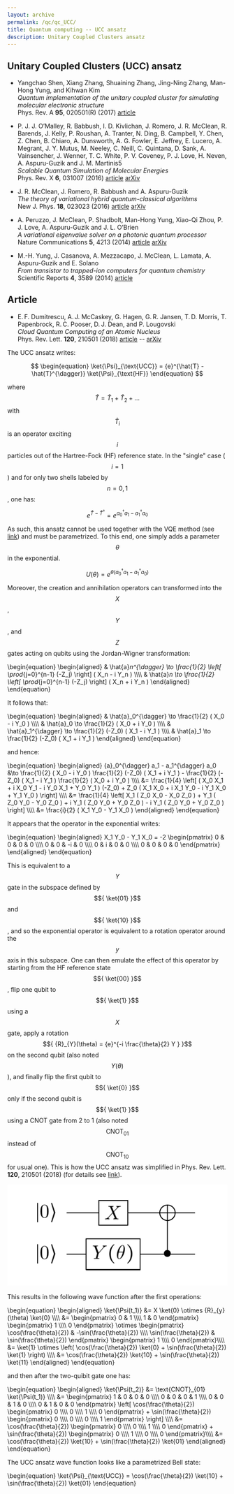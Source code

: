 ```yaml
---
layout: archive
permalink: /qc/qc_UCC/
title: Quantum computing -- UCC ansatz
description: Unitary Coupled Clusters ansatz
---
```



## Unitary Coupled Clusters (UCC) ansatz

- Yangchao Shen, Xiang Zhang, Shuaining Zhang, Jing-Ning Zhang, Man-Hong Yung, and Kihwan Kim  
  _Quantum implementation of the unitary coupled cluster for simulating molecular electronic structure_  
  Phys. Rev. A **95**, 020501(R) (2017) [article](https://doi.org/10.1103/PhysRevA.95.020501)

- P. J. J. O’Malley, R. Babbush, I. D. Kivlichan, J. Romero, J. R. McClean, R. Barends, J. Kelly, P. Roushan, A. Tranter, N. Ding, B. Campbell, Y. Chen, Z. Chen, B. Chiaro, A. Dunsworth, A. G. Fowler, E. Jeffrey, E. Lucero, A. Megrant, J. Y. Mutus, M. Neeley, C. Neill, C. Quintana, D. Sank, A. Vainsencher, J. Wenner, T. C. White, P. V. Coveney, P. J. Love, H. Neven, A. Aspuru-Guzik and J. M. Martinis5  
  _Scalable Quantum Simulation of Molecular Energies_  
  Phys. Rev. X **6**, 031007 (2016) [article](https://doi.org/10.1103/PhysRevX.6.031007) [arXiv](https://arxiv.org/abs/1512.06860) 

- J. R. McClean, J. Romero, R. Babbush and A. Aspuru-Guzik  
  _The theory of variational hybrid quantum-classical algorithms_  
  New J. Phys. **18**, 023023 (2016) [article](https://doi.org/10.1088/1367-2630/18/2/023023) [arXiv](https://arxiv.org/abs/1509.04279)

- A. Peruzzo, J. McClean, P. Shadbolt, Man-Hong Yung, Xiao-Qi Zhou, P. J. Love, A. Aspuru-Guzik and J. L. O’Brien  
  _A variational eigenvalue solver on a photonic quantum processor_  
  Nature Communications **5**, 4213 (2014) [article](https://www.nature.com/articles/ncomms5213) [arXiv](https://arxiv.org/abs/1304.3061)

- M.-H. Yung, J. Casanova, A. Mezzacapo, J. McClean, L. Lamata, A. Aspuru-Guzik and E. Solano  
  _From transistor to trapped-ion computers for quantum chemistry_  
  Scientific Reports **4**, 3589 (2014) [article](https://doi.org/10.1038/srep03589)


## Article 

- E. F. Dumitrescu, A. J. McCaskey, G. Hagen, G. R. Jansen, T. D. Morris, T. Papenbrock, R. C. Pooser, D. J. Dean, and P. Lougovski  
  _Cloud Quantum Computing of an Atomic Nucleus_  
  Phys. Rev. Lett. **120**, 210501 (2018) [article](https://doi.org/10.1103/PhysRevLett.120.210501) -- [arXiv](https://arxiv.org/abs/1801.03897)


The UCC ansatz writes:  

$$
\begin{equation}
  \ket{\Psi}_{\text{UCC}} = {e}^{\hat{T} - \hat{T}^{\dagger}} \ket{\Psi}_{\text{HF}}
\end{equation}
$$  

where $${ \hat{T} = \hat{T}_{1} + \hat{T}_{2} + ... }$$ with $${ \hat{T}_{i} }$$ is an operator exciting $${ i }$$ particles out of the Hartree-Fock (HF) reference state. In the "single" case ($${ i = 1 }$$) and for only two shells labeled by $${ n = 0,1 }$$, one has:  

$$
\begin{equation}
  {e}^{\hat{T} - \hat{T}^{\dagger}} = {e}^{ {a}_{0}^{\dagger} {a}_{1} - {a}_{1}^{\dagger} {a}_{0} }
\end{equation}
$$  

As such, this ansatz cannot be used together with the VQE method (see [link](./qc/)) and must be parametrized. To this end, one simply adds a parameter $${ \theta }$$ in the exponential. 

$$
\begin{equation}
  U(\theta) = {e}^{ \theta ( {a}_{0}^{\dagger} {a}_{1} - {a}_{1}^{\dagger} {a}_{0} ) }
\end{equation}
$$  

Moreover, the creation and annihilation operators can transformed into the $${ X }$$, $${ Y }$$, and $${ Z }$$ gates acting on qubits using the Jordan-Wigner transformation:

\begin{equation}
\begin{aligned}
  & \hat{a}_n^{\dagger} \to \frac{1}{2} \left[ \prod_{j=0}^{n-1} (-Z_j) \right] ( X_n - i Y_n ) \\\\\\\\
  & \hat{a}_n \to \frac{1}{2} \left[ \prod_{j=0}^{n-1} (-Z_j) \right] ( X_n + i Y_n )
\end{aligned}
\end{equation}

It follows that:  

\begin{equation}
\begin{aligned}
  & \hat{a}_0^{\dagger} \to \frac{1}{2} ( X_0 - i Y_0 ) \\\\\\\\
  & \hat{a}_0 \to \frac{1}{2} ( X_0 + i Y_0 ) \\\\\\\\
  & \hat{a}_1^{\dagger} \to \frac{1}{2} (-Z_0) ( X_1 - i Y_1 ) \\\\\\\\
  & \hat{a}_1 \to \frac{1}{2} (-Z_0) ( X_1 + i Y_1 )
\end{aligned}
\end{equation}

and hence:  

\begin{equation}
\begin{aligned}
  {a}_0^{\dagger} a_1 - a_1^{\dagger} a_0 &\to \frac{1}{2} ( X_0 - i Y_0 ) \frac{1}{2} (-Z_0) ( X_1 + i Y_1 ) - \frac{1}{2} (-Z_0) ( X_1 - i Y_1 ) \frac{1}{2} ( X_0 + i Y_0 ) \\\\\\\\
  &= \frac{1}{4} \left[ ( X_0 X_1 + i X_0 Y_1 - i Y_0 X_1 + Y_0 Y_1 ) (-Z_0) + Z_0 ( X_1 X_0 + i X_1 Y_0 - i Y_1 X_0 + Y_1 Y_0 ) \right] \\\\\\\\
  &= \frac{1}{4} \left[ X_1 ( Z_0 X_0 - X_0 Z_0 ) + Y_1 ( Z_0 Y_0 - Y_0 Z_0 ) + i Y_1 ( Z_0 Y_0 + Y_0 Z_0 ) - i Y_1 ( Z_0 Y_0 + Y_0 Z_0 ) \right] \\\\\\\\
  &= \frac{i}{2} ( X_1 Y_0 - Y_1 X_0 )
\end{aligned}
\end{equation}

It appears that the operator in the exponential writes:

\begin{equation}
\begin{aligned}
  X_1 Y_0 - Y_1 X_0 = -2
  \begin{pmatrix}
		0 & 0 & 0 & 0 \\\\\\\\
		0 & 0 & -i & 0 \\\\\\\\
		0 & i & 0 & 0 \\\\\\\\
		0 & 0 & 0 & 0 
	\end{pmatrix}
\end{aligned}
\end{equation}

This is equivalent to a $${ Y }$$ gate in the subspace defined by $${ \ket{01} }$$ and $${ \ket{10} }$$, and so the exponential operator is equivalent to a rotation operator around the $${ y }$$ axis in this subspace. One can then emulate the effect of this operator by starting from the HF reference  state $${ \ket{00} }$$, flip one qubit to $${ \ket{1} }$$ using a $${ X }$$ gate, apply a rotation $${ {R}_{Y}(\theta) = {e}^{-i \frac{\theta}{2} Y } }$$ on the second qubit (also noted $${ Y(\theta) }$$), and finally flip the first qubit to $${ \ket{0} }$$ only if the second qubit is $${ \ket{1} }$$ using a CNOT gate from 2 to 1 (also noted $${ \text{CNOT}_{01} }$$ instead of $${ \text{CNOT}_{10} }$$ for usual one). This is how the UCC ansatz was simplified in Phys. Rev. Lett. **120**, 210501 (2018) (for details see [link](./page_pn.html)).  

![](assets/fig_qc_circuit_UCC.png)

This results in the following wave function after the first operations:  

\begin{equation}
\begin{aligned}
	\ket{\Psi(t_1)} &= X \ket{0} \otimes {R}_{y}(\theta) \ket{0} \\\\\\\\
	&= 
	\begin{pmatrix}
		0 & 1 \\\\\\\\
		1 & 0
	\end{pmatrix}
	\begin{pmatrix}
		1 \\\\\\\\
		0
	\end{pmatrix}
	\otimes
  \begin{pmatrix}
		\cos(\frac{\theta}{2}) & -\sin(\frac{\theta}{2}) \\\\\\\\
		\sin(\frac{\theta}{2}) & \sin(\frac{\theta}{2})
	\end{pmatrix}
	\begin{pmatrix}
		1 \\\\\\\\
		0
	\end{pmatrix}\\\\\\\\
  &= \ket{1} \otimes \left( \cos(\frac{\theta}{2}) \ket{0} + \sin(\frac{\theta}{2}) \ket{1} \right) \\\\\\\\
  &= \cos(\frac{\theta}{2}) \ket{10} + \sin(\frac{\theta}{2}) \ket{11}
\end{aligned}
\end{equation}

and then after the two-quibit gate one has:  

\begin{equation}
\begin{aligned}
	\ket{\Psi(t_2)} &= \text{CNOT}_{01} \ket{\Psi(t_1)} \\\\\\\\
	&= 
  \begin{pmatrix}
		1 & 0 & 0 & 0 \\\\\\\\
		0 & 0 & 0 & 1 \\\\\\\\
    0 & 0 & 1 & 0 \\\\\\\\
    0 & 1 & 0 & 0 
	\end{pmatrix}
	\left[
	\cos(\frac{\theta}{2})
	\begin{pmatrix}
		0 \\\\\\\\
		0 \\\\\\\\
		1 \\\\\\\\
		0 
	\end{pmatrix}
	+ \sin(\frac{\theta}{2})
	\begin{pmatrix}
		0 \\\\\\\\
		0 \\\\\\\\
		0 \\\\\\\\
		1 
	\end{pmatrix}
	\right] \\\\\\\\
	&= \cos(\frac{\theta}{2})
	\begin{pmatrix}
		0 \\\\\\\\
		0 \\\\\\\\
		1 \\\\\\\\
		0 
	\end{pmatrix}
	+ \sin(\frac{\theta}{2})
	\begin{pmatrix}
		0 \\\\\\\\
		1 \\\\\\\\
		0 \\\\\\\\
		0 
	\end{pmatrix}\\\\\\\\
  &= \cos(\frac{\theta}{2}) \ket{10} + \sin(\frac{\theta}{2}) \ket{01}
\end{aligned}
\end{equation}

The UCC ansatz wave function looks like a parametrized Bell state:

\begin{equation}
	\ket{\Psi}_{\text{UCC}} = \cos(\frac{\theta}{2}) \ket{10} + \sin(\frac{\theta}{2}) \ket{01}
\end{equation}





